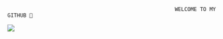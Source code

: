                                                          WELCOME TO MY GITHUB 🌷

<img src="https://i.pinimg.com/originals/14/1c/32/141c322407490d6f1dd626b8aebf04c1.gif">

